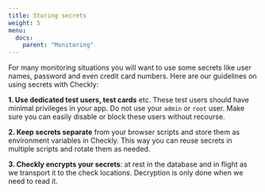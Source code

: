 ```yaml
---
title: Storing secrets
weight: 5
menu:
  docs:
    parent: "Monitoring"
---
```


For many monitoring situations you will want to use some secrets like user names, password and even credit card numbers.
Here are our guidelines on using secrets with Checkly:

**1. Use dedicated test users, test cards** etc. These test users should have minimal privileges in your app. Do not use your 
`admin` or `root` user. Make sure you can easily disable or block these users without recourse.

**2. Keep secrets separate** from your browser scripts and store them as environment variables in Checkly. This 
way you can reuse secrets in multiple scripts and rotate them as needed.

**3. Checkly encrypts your secrets**: at rest in the database and in flight as we transport it to the check locations. 
Decryption is only done when we need to read it.


